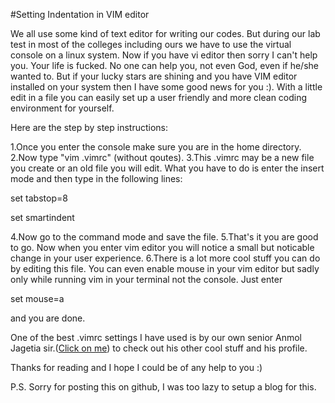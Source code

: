 #Setting Indentation in VIM editor

We all use some kind of text editor for writing our codes. But during our lab test in most of the colleges including ours we have to use the virtual console on a linux system. Now if you have vi editor then sorry I can't help you. Your life is fucked. No one can help you, not even God, even if he/she wanted to. But if your lucky stars are shining and you have VIM editor installed on your system then I have some good news for you :). With a little edit in a file you can easily set up a user friendly and more clean coding environment for yourself. 

Here are the step by step instructions:

1.Once you enter the console make sure you are in the home directory.
2.Now type "vim .vimrc" (without qoutes).
3.This .vimrc may be a new file you create or an old file you will edit. What you have to do is enter the insert mode and then type in the following lines:

set tabstop=8

set smartindent

4.Now go to the command mode and save the file.
5.That's it you are good to go. Now when you enter vim editor you will notice a small but noticable change in your user experience.
6.There is a lot more cool stuff you can do by editing this file. You can even enable  mouse in your vim editor but sadly only while running vim in your terminal not the console. Just enter

set mouse=a

and you are done.


One of the best .vimrc settings I have used is by our own senior Anmol Jagetia sir.([Click on me](https://github.com/anmoljagetia/dotfiles/blob/master/vim/vimrc)) to check out his other cool stuff and his profile. 

Thanks for reading and I hope I could be of any help to you :)

P.S. Sorry for posting this on github, I was too lazy to setup a blog for this.
